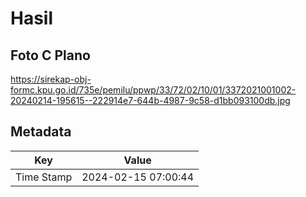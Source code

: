 # Hasil

## Foto C Plano

https://sirekap-obj-formc.kpu.go.id/735e/pemilu/ppwp/33/72/02/10/01/3372021001002-20240214-195615--222914e7-644b-4987-9c58-d1bb093100db.jpg


## Metadata

| Key        | Value               |
| ---------- | ------------------- |
| Time Stamp | 2024-02-15 07:00:44 |



